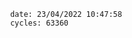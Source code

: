 

                date: 23/04/2022 10:47:58
                cycles: 63360

                         